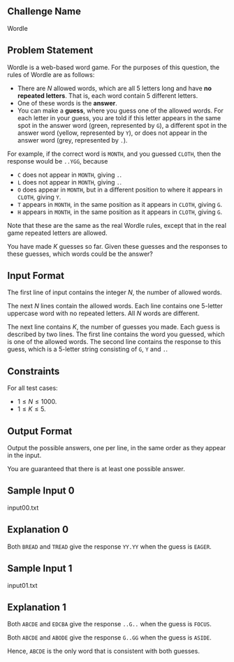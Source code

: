 ## Challenge Name

Wordle

## Problem Statement

Wordle is a web-based word game. For the purposes of this question, the rules of Wordle are as follows:

- There are $N$ allowed words, which are all 5 letters long and have **no repeated letters**. That is, each word contain 5 different letters.
- One of these words is the **answer**.
- You can make a **guess**, where you guess one of the allowed words. For each letter in your guess, you are told if this letter appears in the same spot in the answer word (green, represented by `G`), a different spot in the answer word (yellow, represented by `Y`), or does not appear in the answer word (grey, represented by `.`).

For example, if the correct word is `MONTH`, and you guessed `CLOTH`, then the response would be `..YGG`, because

- `C` does not appear in `MONTH`, giving `.`.
- `L` does not appear in `MONTH`, giving `.`.
- `O` does appear in `MONTH`, but in a different position to where it appears in `CLOTH`, giving `Y`.
- `T` appears in `MONTH`, in the same position as it appears in `CLOTH`, giving `G`.
- `H` appears in `MONTH`, in the same position as it appears in `CLOTH`, giving `G`.

Note that these are the same as the real Wordle rules, except that in the real game repeated letters are allowed.

You have made $K$ guesses so far.
Given these guesses and the responses to these guesses, which words could be the answer?

## Input Format

The first line of input contains the integer $N$, the number of allowed words.

The next $N$ lines contain the allowed words. 
Each line contains one 5-letter uppercase word with no repeated letters. 
All $N$ words are different.

The next line contains $K$, the number of guesses you made.
Each guess is described by two lines. 
The first line contains the word you guessed, which is one of the allowed words.
The second line contains the response to this guess, which is a 5-letter string consisting of `G`, `Y` and `.`.

## Constraints

For all test cases:

- $1 \le N \le 1000$.
- $1 \le K \le 5$.

## Output Format

Output the possible answers, one per line, in the same order as they appear in the input.

You are guaranteed that there is at least one possible answer.

## Sample Input 0

input00.txt

## Explanation 0

Both `BREAD` and `TREAD` give the response `YY.YY` when the guess is `EAGER`.

## Sample Input 1

input01.txt

## Explanation 1

Both `ABCDE` and `EDCBA` give the response `..G..` when the guess is `FOCUS`.

Both `ABCDE` and `ABODE` give the response `G..GG` when the guess is `ASIDE`.

Hence, `ABCDE` is the only word that is consistent with both guesses.
